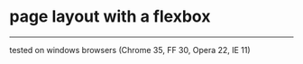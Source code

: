 # page layout with a flexbox #

---------------------------------------

tested on windows browsers (Chrome 35, FF 30, Opera 22, IE 11)
